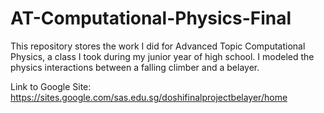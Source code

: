 # AT-Computational-Physics-Final
This repository stores the work I did for Advanced Topic Computational Physics, a class I took during my junior year of high school. I modeled the physics interactions between a falling climber and a belayer.

Link to Google Site: https://sites.google.com/sas.edu.sg/doshifinalprojectbelayer/home
